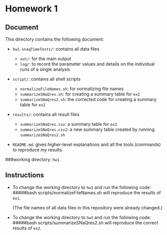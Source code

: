 # Homework 1

## Document

This directory contains the following document:

* `hw1-snaqTimeTests/`: contains all data files
    * `out/`: for the main output
    * `log/`: to record the parameter values and details on the individual runs of a single analysis
* `script/`: contains all shell scripts
    * `normalizeFileNames.sh`: for normalizing file names
    * `summarizeSNaQres.sh`: for creating a summary table for `ex2`
    * `summarizeSNaQres2.sh`: the corrected code for creating a summary table for `ex2`
* `results/`: contains all result files
    * `summarizeSNaQres.csv`: a summary table for `ex2`
    * `summarizeSNaQres.csv2`: a new summary table created by running `summarizeSNaQres2.sh`

* `README.md`: gives higher-level explanations and all the tools (commands) to reproduce my results

###working directory: `hw1`

## Instructions

* To change the working directory to `hw1` and run the following code:
#####bash scripts/normalizeFileNames.sh
will reproduce the results of `ex1`.

    (The file names of all data files in this repository were already changed.)

* To change the working directory to `hw1` and run the following code:
#####bash scripts/summarizeSNaQres2.sh
will reproduce the correct results of `ex2`.
